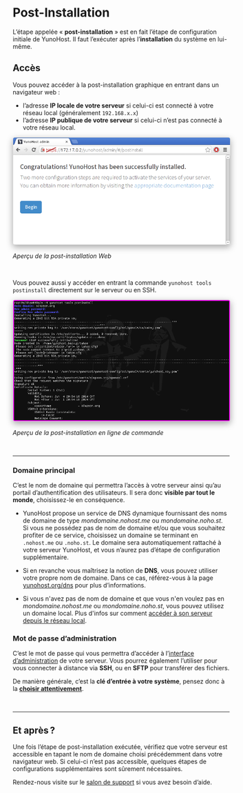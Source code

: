 # Post-Installation

L’étape appelée « **post-installation** » est en fait l’étape de configuration initiale de YunoHost. Il faut l’exécuter après l’**installation** du système en lui-même.

## Accès

Vous pouvez accéder à la post-installation graphique en entrant dans un navigateur web :
* l’adresse **IP locale de votre serveur** si celui-ci est connecté à votre réseau local (généralement `192.168.x.x`)
* l’adresse **IP publique de votre serveur** si celui-ci n’est pas connecté à votre réseau local.

<img style="max-width:100%;border-radius: 5px;border: 1px solid rgba(0,0,0,0.15);box-shadow: 0 5px 15px rgba(0,0,0,0.35);" src="/images/postinstall_web.png">

*<p class="text-muted">Aperçu de la post-installation Web</p>*

<br>

Vous pouvez aussi y accéder en entrant la commande `yunohost tools postinstall` directement sur le serveur ou en SSH.

<img style="max-width:100%;border-radius: 5px;border: 1px solid rgba(0,0,0,0.15);box-shadow: 0 5px 15px rgba(0,0,0,0.35);" src="/images/postinstall_cli2.png">

*<p class="text-muted">Aperçu de la post-installation en ligne de commande</p>*

<br>

---

### Domaine principal

C’est le nom de domaine qui permettra l’accès à votre serveur ainsi qu’au portail d’authentification des utilisateurs. Il sera donc **visible par tout le monde**, choisissez-le en conséquence.

* YunoHost propose un service de DNS dynamique fournissant des noms de domaine de type *mondomaine.nohost.me* ou *mondomaine.noho.st*. Si vous ne possédez pas de nom de domaine et/ou que vous souhaitez profiter de ce service, choisissez un domaine se terminant en `.nohost.me` ou `.noho.st`. Le domaine sera automatiquement rattaché à votre serveur YunoHost, et vous n’aurez pas d’étape de configuration supplémentaire.

* Si en revanche vous maîtrisez la notion de **DNS**, vous pouvez utiliser votre propre nom de domaine. Dans ce cas, référez-vous à la page [yunohost.org/dns](/dns_fr) pour plus d’informations.

* Si vous n'avez pas de nom de domaine et que vous n'en voulez pas en *mondomaine.nohost.me* ou *mondomaine.noho.st*, vous pouvez utilisez un domaine local. Plus d'infos sur comment [accéder à son serveur depuis le réseau local](/dns_local_network_fr).


### Mot de passe d’administration

C’est le mot de passe qui vous permettra d’accéder à l’[interface d’administration](/admin_fr) de votre serveur. Vous pourrez également l’utiliser pour vous connecter à distance via **SSH**, ou en **SFTP** pour transférer des fichiers. 

De manière générale, c’est la **clé d’entrée à votre système**, pensez donc à la **[choisir attentivement](http://www.commentcamarche.net/faq/8275-choisir-un-bon-mot-de-passe)**.

<br>

---

## Et après ?

Une fois l’étape de post-installation exécutée, vérifiez que votre serveur est accessible en tapant le nom de domaine choisi précédemment dans votre navigateur web. Si celui-ci n’est pas accessible, quelques étapes de configurations supplémentaires sont sûrement nécessaires.

Rendez-nous visite sur le [salon de support](/support_fr) si vous avez besoin d’aide.
